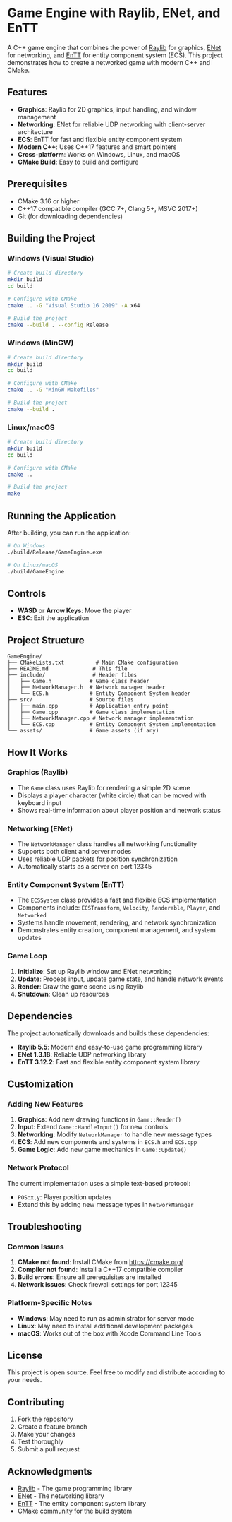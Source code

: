 # Game Engine with Raylib, ENet, and EnTT

A C++ game engine that combines the power of [Raylib](https://www.raylib.com/) for graphics, [ENet](http://enet.bespin.org/) for networking, and [EnTT](https://github.com/skypjack/entt) for entity component system (ECS). This project demonstrates how to create a networked game with modern C++ and CMake.

## Features

- **Graphics**: Raylib for 2D graphics, input handling, and window management
- **Networking**: ENet for reliable UDP networking with client-server architecture
- **ECS**: EnTT for fast and flexible entity component system
- **Modern C++**: Uses C++17 features and smart pointers
- **Cross-platform**: Works on Windows, Linux, and macOS
- **CMake Build**: Easy to build and configure

## Prerequisites

- CMake 3.16 or higher
- C++17 compatible compiler (GCC 7+, Clang 5+, MSVC 2017+)
- Git (for downloading dependencies)

## Building the Project

### Windows (Visual Studio)

```bash
# Create build directory
mkdir build
cd build

# Configure with CMake
cmake .. -G "Visual Studio 16 2019" -A x64

# Build the project
cmake --build . --config Release
```

### Windows (MinGW)

```bash
# Create build directory
mkdir build
cd build

# Configure with CMake
cmake .. -G "MinGW Makefiles"

# Build the project
cmake --build .
```

### Linux/macOS

```bash
# Create build directory
mkdir build
cd build

# Configure with CMake
cmake ..

# Build the project
make
```

## Running the Application

After building, you can run the application:

```bash
# On Windows
./build/Release/GameEngine.exe

# On Linux/macOS
./build/GameEngine
```

## Controls

- **WASD** or **Arrow Keys**: Move the player
- **ESC**: Exit the application

## Project Structure

```
GameEngine/
├── CMakeLists.txt          # Main CMake configuration
├── README.md              # This file
├── include/               # Header files
│   ├── Game.h            # Game class header
│   ├── NetworkManager.h  # Network manager header
│   └── ECS.h             # Entity Component System header
├── src/                  # Source files
│   ├── main.cpp          # Application entry point
│   ├── Game.cpp          # Game class implementation
│   ├── NetworkManager.cpp # Network manager implementation
│   └── ECS.cpp           # Entity Component System implementation
└── assets/               # Game assets (if any)
```

## How It Works

### Graphics (Raylib)
- The `Game` class uses Raylib for rendering a simple 2D scene
- Displays a player character (white circle) that can be moved with keyboard input
- Shows real-time information about player position and network status

### Networking (ENet)
- The `NetworkManager` class handles all networking functionality
- Supports both client and server modes
- Uses reliable UDP packets for position synchronization
- Automatically starts as a server on port 12345

### Entity Component System (EnTT)
- The `ECSSystem` class provides a fast and flexible ECS implementation
- Components include: `ECSTransform`, `Velocity`, `Renderable`, `Player`, and `Networked`
- Systems handle movement, rendering, and network synchronization
- Demonstrates entity creation, component management, and system updates

### Game Loop
1. **Initialize**: Set up Raylib window and ENet networking
2. **Update**: Process input, update game state, and handle network events
3. **Render**: Draw the game scene using Raylib
4. **Shutdown**: Clean up resources

## Dependencies

The project automatically downloads and builds these dependencies:

- **Raylib 5.5**: Modern and easy-to-use game programming library
- **ENet 1.3.18**: Reliable UDP networking library
- **EnTT 3.12.2**: Fast and flexible entity component system library

## Customization

### Adding New Features

1. **Graphics**: Add new drawing functions in `Game::Render()`
2. **Input**: Extend `Game::HandleInput()` for new controls
3. **Networking**: Modify `NetworkManager` to handle new message types
4. **ECS**: Add new components and systems in `ECS.h` and `ECS.cpp`
5. **Game Logic**: Add new game mechanics in `Game::Update()`

### Network Protocol

The current implementation uses a simple text-based protocol:
- `POS:x,y`: Player position updates
- Extend this by adding new message types in `NetworkManager`

## Troubleshooting

### Common Issues

1. **CMake not found**: Install CMake from https://cmake.org/
2. **Compiler not found**: Install a C++17 compatible compiler
3. **Build errors**: Ensure all prerequisites are installed
4. **Network issues**: Check firewall settings for port 12345

### Platform-Specific Notes

- **Windows**: May need to run as administrator for server mode
- **Linux**: May need to install additional development packages
- **macOS**: Works out of the box with Xcode Command Line Tools

## License

This project is open source. Feel free to modify and distribute according to your needs.

## Contributing

1. Fork the repository
2. Create a feature branch
3. Make your changes
4. Test thoroughly
5. Submit a pull request

## Acknowledgments

- [Raylib](https://www.raylib.com/) - The game programming library
- [ENet](http://enet.bespin.org/) - The networking library
- [EnTT](https://github.com/skypjack/entt) - The entity component system library
- CMake community for the build system
